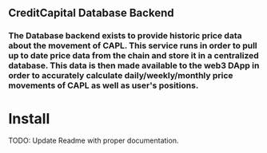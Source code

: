 ## CreditCapital Database Backend

### The Database backend exists to provide historic price data about the movement of CAPL. This service runs in order to pull up to date price data from the chain and store it in a centralized database. This data is then made available to the web3 DApp in order to accurately calculate daily/weekly/monthly price movements of CAPL as well as user's positions.

# Install

TODO: Update Readme with proper documentation.
